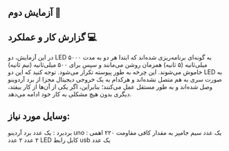 آزمایش دوم 🔧
---
گزارش کار  و عملکرد 💻
---
در این آزمایش، دو LED به گونه‌ای برنامه‌ریزی شده‌اند که ابتدا هر دو به مدت ۵۰۰۰ میلی‌ثانیه (۵ ثانیه) همزمان روشن می‌مانند و سپس برای ۵۰۰ میلی‌ثانیه (نیم ثانیه) خاموش می‌شوند. این چرخه به طور پیوسته تکرار می‌شود. توجه کنید که این دو LED به صورت سری به هم متصل نشده‌اند و هرکدام به یک خروجی دیجیتال مجزا از برد آردوینو وصل شده‌اند و به طور مستقل عمل می‌کنند؛ بنابراین، اگر یکی از آن‌ها از کار بیفتد، دیگری بدون هیچ مشکلی به کار خود ادامه می‌دهد.

وسایل مورد نیاز:
---
بردبرد : یک عدد
برد آردینو uno : یک عدد
سیم جامپر به مقدار کافی
مقاومت ۲۲۰ اهمی ۲ عدد
۲ عدد LED
کابل رابط usb یک عدد